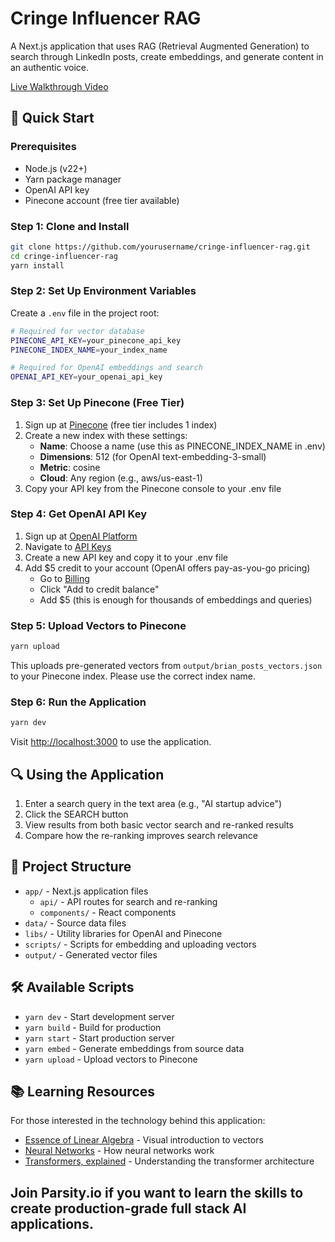 # Cringe Influencer RAG

A Next.js application that uses RAG (Retrieval Augmented Generation) to search through LinkedIn posts, create embeddings, and generate content in an authentic voice.

[Live Walkthrough Video](https://share.descript.com/view/JNWta1T8TKX)

## 🚀 Quick Start

### Prerequisites

-   Node.js (v22+)
-   Yarn package manager
-   OpenAI API key
-   Pinecone account (free tier available)

### Step 1: Clone and Install

```bash
git clone https://github.com/yourusername/cringe-influencer-rag.git
cd cringe-influencer-rag
yarn install
```

### Step 2: Set Up Environment Variables

Create a `.env` file in the project root:

```bash
# Required for vector database
PINECONE_API_KEY=your_pinecone_api_key
PINECONE_INDEX_NAME=your_index_name

# Required for OpenAI embeddings and search
OPENAI_API_KEY=your_openai_api_key
```

### Step 3: Set Up Pinecone (Free Tier)

1. Sign up at [Pinecone](https://www.pinecone.io/) (free tier includes 1 index)
2. Create a new index with these settings:
    - **Name**: Choose a name (use this as PINECONE_INDEX_NAME in .env)
    - **Dimensions**: 512 (for OpenAI text-embedding-3-small)
    - **Metric**: cosine
    - **Cloud**: Any region (e.g., aws/us-east-1)
3. Copy your API key from the Pinecone console to your .env file

### Step 4: Get OpenAI API Key

1. Sign up at [OpenAI Platform](https://platform.openai.com/)
2. Navigate to [API Keys](https://platform.openai.com/api-keys)
3. Create a new API key and copy it to your .env file
4. Add $5 credit to your account (OpenAI offers pay-as-you-go pricing)
    - Go to [Billing](https://platform.openai.com/account/billing/overview)
    - Click "Add to credit balance"
    - Add $5 (this is enough for thousands of embeddings and queries)

### Step 5: Upload Vectors to Pinecone

```bash
yarn upload
```

This uploads pre-generated vectors from `output/brian_posts_vectors.json` to your Pinecone index. Please use the correct index name.

### Step 6: Run the Application

```bash
yarn dev
```

Visit [http://localhost:3000](http://localhost:3000) to use the application.

## 🔍 Using the Application

1. Enter a search query in the text area (e.g., "AI startup advice")
2. Click the SEARCH button
3. View results from both basic vector search and re-ranked results
4. Compare how the re-ranking improves search relevance

## 📁 Project Structure

-   `app/` - Next.js application files
    -   `api/` - API routes for search and re-ranking
    -   `components/` - React components
-   `data/` - Source data files
-   `libs/` - Utility libraries for OpenAI and Pinecone
-   `scripts/` - Scripts for embedding and uploading vectors
-   `output/` - Generated vector files

## 🛠️ Available Scripts

-   `yarn dev` - Start development server
-   `yarn build` - Build for production
-   `yarn start` - Start production server
-   `yarn embed` - Generate embeddings from source data
-   `yarn upload` - Upload vectors to Pinecone

## 📚 Learning Resources

For those interested in the technology behind this application:

-   [Essence of Linear Algebra](https://www.youtube.com/playlist?list=PLZHQObOWTQDPD3MizzM2xVFitgF8hE_ab) - Visual introduction to vectors
-   [Neural Networks](https://www.youtube.com/playlist?list=PLZHQObOWTQDNU6R1_67000Dx_ZCJB-3pi) - How neural networks work
-   [Transformers, explained](https://www.youtube.com/watch?v=SZorAJ4I-sA) - Understanding the transformer architecture

## Join Parsity.io if you want to learn the skills to create production-grade full stack AI applications.
